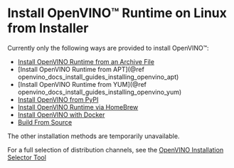 # Install OpenVINO™ Runtime on Linux from Installer

Currently only the following ways are provided to install OpenVINO™:

* [Install OpenVINO Runtime from an Archive File](installing-openvino-from-archive-linux.md)
* [Install OpenVINO Runtime from APT](@ref openvino_docs_install_guides_installing_openvino_apt)
* [Install OpenVINO Runtime from YUM](@ref openvino_docs_install_guides_installing_openvino_yum)
* [Install OpenVINO from PyPI](installing-openvino-pip.md)
* [Install OpenVINO Runtime via HomeBrew](installing-openvino-brew.md)
* [Install OpenVINO with Docker](installing-openvino-docker-linux.md)
* [Build From Source](https://github.com/openvinotoolkit/openvino/wiki/BuildingCode)

The other installation methods are temporarily unavailable.

For a full selection of distribution channels, see the [OpenVINO Installation Selector Tool](https://www.intel.com/content/www/us/en/developer/tools/openvino-toolkit/download.html)
